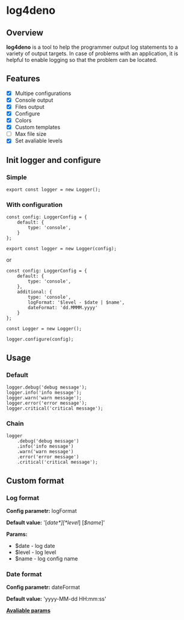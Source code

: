 # log4deno

## Overview

**log4deno** is a tool to help the programmer output log statements to a variety of output targets. In case of problems with an application, it is helpful to enable logging so that the problem can be located. 

## Features

* [x] Multipe configurations
* [x] Console output
* [x] Files output
* [x] Configure
* [x] Colors
* [x] Custom templates
* [ ] Max file size
* [x] Set avaliable levels 

## Init logger and configure

### Simple

``` 
export const logger = new Logger();
```

### With configuration

``` 
const config: LoggerConfig = {
    default: {
        type: 'console',
    }
}; 

export const logger = new Logger(config);
```

or 

``` 
const config: LoggerConfig = {
    default: {
        type: 'console',
    },
    additional: {
        type: 'console',
        logFormat: '$level - $date | $name',
        dateFormat: 'dd.MMMM.yyyy'
    }
};

const Logger = new Logger();

logger.configure(config);
```

## Usage

### Default

``` 
logger.debug('debug message');
logger.info('info message');
logger.warn('warn message');
logger.error('error message');
logger.critical('critical message');
```

### Chain

``` 
logger
    .debug('debug message')
    .info('info message')
    .warn('warn message')
    .error('error message')
    .critical('critical message');
```

## Custom format

### Log format

**Config parametr:** logFormat

**Default value:** '[*$date*] [*$level*] [*$name*]'

**Params:**

* $date - log date
* $level - log level
* $name - log config name

### Date format

**Config parametr:** dateFormat

**Default value:** 'yyyy-MM-dd HH:mm:ss'

**[Avaliable params](https://deno.land/x/date_fns/format/index.js)**
